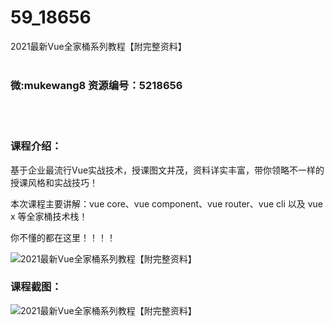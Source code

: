 # 59_18656
2021最新Vue全家桶系列教程【附完整资料】
<br/></br>
<h3>微:mukewang8 资源编号：5218656</h3>
<br/></br>
<h3>课程介绍：</h3>
<p>基于企业最流行<a title="查看与 Vue 相关的文章" target="_blank">Vue</a>实战技术，授课图文并茂，资料详实丰富，带你领略不一样的授课风格和实战技巧！</p>
<p>本次课程主要讲解：vue core、vue component、vue router、vue cli 以及 vue x 等全家桶技术栈！</p>
<p>你不懂的都在这里！！！！</p>
<p><img src="https://www.ko996.com/wp-content/uploads/img/2021/02/1-88.png" alt="2021最新Vue全家桶系列教程【附完整资料】"></p>
<div class="info-desc">
<h3>课程截图：</h3>
<p><img src="https://www.ko996.com/wp-content/uploads/img/2021/02/2-93.png" alt="2021最新Vue全家桶系列教程【附完整资料】"></p>


			
</div>
